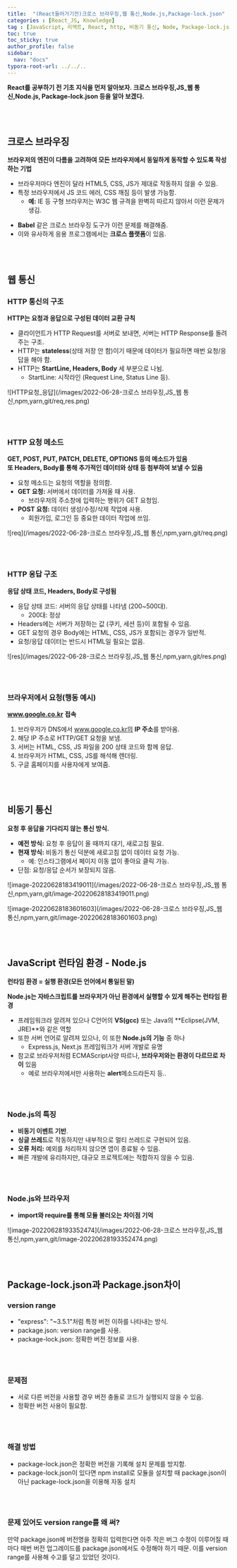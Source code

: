 ```yaml
---
title:  "(React들어가기전)크로스 브라우징,웹 통신,Node.js,Package-lock.json"
categories : [React_JS, Knowledge]
tag : [JavaScript, 리액트, React, http, 비동기 통신, Node, Package-lock.json]
toc: true
toc_sticky: true
author_profile: false
sidebar:
  nav: "docs"
typora-root-url: ../../..
---
```




**React를 공부하기 전 기초 지식을 먼저 알아보자. 크로스 브라우징,JS_웹 통신,Node.js, Package-lock.json 등을 알아 보겠다.**

<br>

<br>

## 크로스 브라우징

**브라우저의 엔진이 다름을 고려하여 모든 브라우저에서 동일하게 동작할 수 있도록 작성하는 기법**

- 브라우저마다 엔진이 달라 HTML5, CSS, JS가 제대로 작동하지 않을 수 있음.
- 특정 브라우저에서 JS 코드 에러, CSS 깨짐 등이 발생 가능함.
  - **예:** IE 등 구형 브라우저는 W3C 웹 규격을 완벽히 따르지 않아서 이런 문제가 생김.

* **Babel** 같은 크로스 브라우징 도구가 이런 문제를 해결해줌.
* 이와 유사하게 응용 프로그램에서는 **크로스 플랫폼**이 있음.

<br>

<br>

## 웹 통신

### HTTP 통신의 구조

**HTTP는 요청과 응답으로 구성된 데이터 교환 규칙**

* 클라이언트가 HTTP Request를 서버로 보내면, 서버는 HTTP Response를 돌려주는 구조.
* HTTP는 **stateless**(상태 저장 안 함)이기 때문에 데이터가 필요하면 매번 요청/응답을 해야 함.
* HTTP는 **StartLine, Headers, Body** 세 부분으로 나뉨.
  - StartLine: 시작라인 (Request Line, Status Line 등).

![HTTP요청_응답](/images/2022-06-28-크로스 브라우징,JS_웹 통신,npm,yarn,git/req,res.png)

<br><br>

### HTTP 요청 메소드

**GET, POST, PUT, PATCH, DELETE, OPTIONS 등의 메소드가 있음**  
**또 Headers, Body를 통해 추가적인 데이터와 상태 등 첨부하여 보낼 수 있음**

* 요청 메소드는 요청의 역할을 정의함.
* **GET 요청:** 서버에서 데이터를 가져올 때 사용.
  - 브라우저의 주소창에 입력하는 행위가 GET 요청임.
* **POST 요청:** 데이터 생성/수정/삭제 작업에 사용.
  - 회원가입, 로그인 등 중요한 데이터 작업에 쓰임.

![req](/images/2022-06-28-크로스 브라우징,JS_웹 통신,npm,yarn,git/req.png)

<br><br>

### HTTP 응답 구조

**응답 상태 코드, Headers, Body로 구성됨**

- 응답 상태 코드: 서버의 응답 상태를 나타냄 (200~500대).
  - 200대: 정상
- Headers에는 서버가 저장하는 값 (쿠키, 세션 등)이 포함될 수 있음.
- GET 요청의 경우 Body에는 HTML, CSS, JS가 포함되는 경우가 일반적.
- 요청/응답 데이터는 반드시 HTML일 필요는 없음.

![res](/images/2022-06-28-크로스 브라우징,JS_웹 통신,npm,yarn,git/res.png)

<br><br>

### 브라우저에서 요청(행동 예시)

**www.google.co.kr** **접속**

1. 브라우저가 DNS에서 www.google.co.kr의 **IP 주소**를 받아옴.
2. 해당 IP 주소로 HTTP/GET 요청을 보냄.
3. 서버는 HTML, CSS, JS 파일을 200 상태 코드와 함께 응답.
4. 브라우저가 HTML, CSS, JS를 해석해 렌더링.
5. 구글 홈페이지를 사용자에게 보여줌.

<br><br>

## 비동기 통신

**요청 후 응답을 기다리지 않는 통신 방식.**

- **예전 방식:** 요청 후 응답이 올 때까지 대기, 새로고침 필요.
- **현재 방식:** 비동기 통신 덕분에 새로고침 없이 데이터 요청 가능.
  - 예: 인스타그램에서 페이지 이동 없이 좋아요 클릭 가능.
- 단점: 요청/응답 순서가 보장되지 않음.

![image-20220628183419011](/images/2022-06-28-크로스 브라우징,JS_웹 통신,npm,yarn,git/image-20220628183419011.png)

![image-20220628183601603](/images/2022-06-28-크로스 브라우징,JS_웹 통신,npm,yarn,git/image-20220628183601603.png)

<br>

<br>

## JavaScript 런타임 환경 - Node.js

**런타임 환경 = 실행 환경(모든 언어에서 통일된 말)**

**Node.js는 자바스크립트를 브라우저가 아닌 환경에서 실행할 수 있게 해주는 런타임 환경**

* 프레임워크라 알려져 있으나 C언어의 **VS(gcc)** 또는 Java의 **Eclipse(JVM, JRE)**와 같은 역할
* 또한 서버 언어로 알려져 있으나, 이 또한 **Node.js의 기능** 중 하나
  * Express.js, Next.js 프레임워크가 서버 개발로 유명
* 참고로 브라우저처럼 ECMAScript사양 따르나, **브라우저와는 환경이 다르므로 차이** 있음
  * 예로 브라우저에서만 사용하는 **alert**메소드라든지 등..

<br><br>

### Node.js의 특징

- **비동기 이벤트 기반**.
- **싱글 쓰레드**로 작동하지만 내부적으로 멀티 쓰레드로 구현되어 있음.
- **오류 처리:** 예외를 처리하지 않으면 앱이 종료될 수 있음.
- 빠른 개발에 유리하지만, 대규모 프로젝트에는 적합하지 않을 수 있음.

<br><br>

### Node.js와 브라우저

* **import와 require를 통해 모듈 불러오는 차이점 기억**

![image-20220628193352474](/images/2022-06-28-크로스 브라우징,JS_웹 통신,npm,yarn,git/image-20220628193352474.png)

<br>

<br>

## Package-lock.json과 Package.json차이

### version range

- "express": "~3.5.1"처럼 특정 버전 이하를 나타내는 방식.
- package.json: version range를 사용.
- package-lock.json: 정확한 버전 정보를 사용.

<br><br>

### 문제점

- 서로 다른 버전을 사용할 경우 버전 충돌로 코드가 실행되지 않을 수 있음.
- 정확한 버전 사용이 필요함.

<br><br>

### 해결 방법

- package-lock.json은 정확한 버전을 기록해 설치 문제를 방지함.
- package-lock.json이 있다면 npm install로 모듈을 설치할 때 package.json이 아닌 package-lock.json을 이용해 자동 설치

<br><br>

### 문제 있어도 version range를 왜 써?

만약 package.json에 버전명을 정확히 입력한다면 아주 작은 버그 수정이 이루어질 때마다 매번 버전 업그레이드를 package.json에서도 수정해야 하기 때문. 이를 version range를 사용해 수고를 덜고 있었던 것이다.
